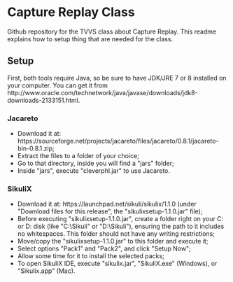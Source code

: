 # Capture Replay Class
<p>
Github repository for the TVVS class about Capture Replay.
This readme explains how to setup thing that are needed for the class.
</p>


## Setup
<p>
First, both tools require Java, so be sure to have JDK/JRE 7 or 8 installed on your computer. You can get it from http://www.oracle.com/technetwork/java/javase/downloads/jdk8-downloads-2133151.html.
</p>

### Jacareto
<ul>
  <li>Download it at: https://sourceforge.net/projects/jacareto/files/jacareto/0.8.1/jacareto-bin-0.8.1.zip;</li>
  <li>Extract the files to a folder of your choice;</li>
  <li>Go to that directory, inside you will find a "jars" folder;</li>
  <li>Inside "jars", execute "cleverphl.jar" to use Jacareto.</li>
</ul>

### SikuliX
<ul>
  <li>Download it at: https://launchpad.net/sikuli/sikulix/1.1.0 (under "Download files for this release", the "sikulixsetup-1.1.0.jar" file);</li>
  <li>Before executing "sikulixsetup-1.1.0.jar", create a folder right on your C: or D: disk (like "C:\Sikuli" or "D:\Sikuli"), ensuring the path to it includes no whitespaces. This folder should not have any writing restrictions;</li>
  <li>Move/copy the "sikulixsetup-1.1.0.jar" to this folder and execute it;</li>
  <li>Select options "Pack1" and "Pack2", and click "Setup Now";</li>
  <li>Allow some time for it to install the selected packs;</li>
  <li>To open SikuliX IDE, execute "sikulix.jar", "SikuliX.exe" (Windows), or "Sikulix.app" (Mac).</li>
</ul>
